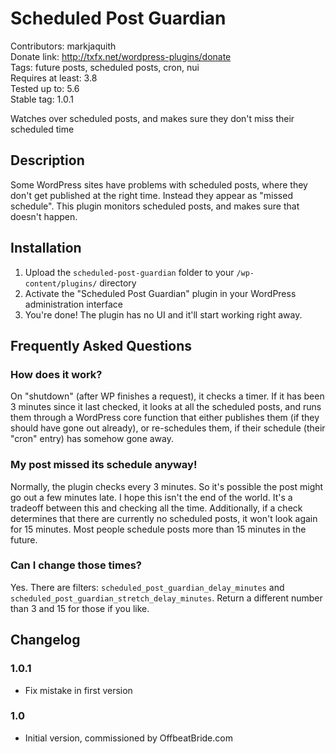 # Scheduled Post Guardian #

Contributors: markjaquith  
Donate link: http://txfx.net/wordpress-plugins/donate  
Tags: future posts, scheduled posts, cron, nui  
Requires at least: 3.8  
Tested up to: 5.6  
Stable tag: 1.0.1  

Watches over scheduled posts, and makes sure they don't miss their scheduled time

## Description ##

Some WordPress sites have problems with scheduled posts, where they don't get published at the right time. Instead they appear as "missed schedule". This plugin monitors scheduled posts, and makes sure that doesn't happen.

## Installation ##

1. Upload the `scheduled-post-guardian` folder to your `/wp-content/plugins/` directory
2. Activate the "Scheduled Post Guardian" plugin in your WordPress administration interface
3. You're done! The plugin has no UI and it'll start working right away.

## Frequently Asked Questions ##

### How does it work? ###

On "shutdown" (after WP finishes a request), it checks a timer. If it has been 3 minutes since it last checked, it looks at all the scheduled posts, and runs them through a WordPress core function that either publishes them (if they should have gone out already), or re-schedules them, if their schedule (their "cron" entry) has somehow gone away.

### My post missed its schedule anyway! ###

Normally, the plugin checks every 3 minutes. So it's possible the post might go out a few minutes late. I hope this isn't the end of the world. It's a tradeoff between this and checking all the time. Additionally, if a check determines that there are currently no scheduled posts, it won't look again for 15 minutes. Most people schedule posts more than 15 minutes in the future.

### Can I change those times? ###

Yes. There are filters: `scheduled_post_guardian_delay_minutes` and `scheduled_post_guardian_stretch_delay_minutes`. Return a different number than 3 and 15 for those if you like.

## Changelog ##

### 1.0.1 ###

* Fix mistake in first version

### 1.0 ###

* Initial version, commissioned by OffbeatBride.com
